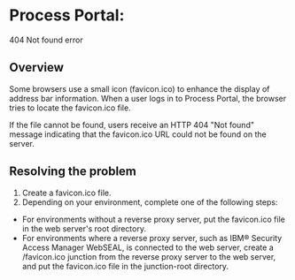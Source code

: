 # Process Portal:
404 Not found error

## Overview

Some browsers use a small icon
(favicon.ico) to enhance the display of address
bar information. When a user logs in to Process Portal, the
browser tries to locate the favicon.ico file.

If
the file cannot be found, users receive an HTTP 404 "Not found" message
indicating that the favicon.ico URL could not
be found on the server.

## Resolving the problem

1. Create a favicon.ico file.
2. Depending on your environment, complete one of the following steps:

- For environments without a reverse proxy server, put the favicon.ico file
in the web server's root directory.
- For
environments where a reverse proxy server, such as IBM® Security Access
Manager WebSEAL, is connected to the web
server, create a /favicon.ico junction from the reverse proxy server to the web
server, and put the favicon.ico file in the junction-root
directory.